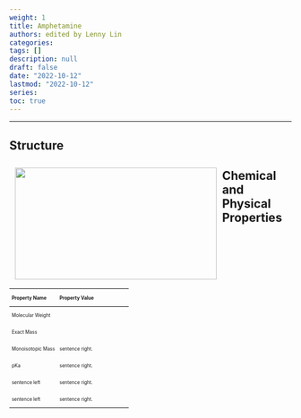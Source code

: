 ```yaml
---
weight: 1
title: Amphetamine
authors: edited by Lenny Lin
categories: 
tags: []
description: null
draft: false
date: "2022-10-12"
lastmod: "2022-10-12"
series: 
toc: true
---
```


<!--more-->
---

## Structure

<img width ="360" height= "200" src = "/docs/images/Amphetamine_500.png" style ="float: left" HSPACE="10" VSPACE="10"/>

## Chemical and Physical Properties

<table style="width:100%; font-size: 60%">
<caption style="text-align:left", align = "top"><b></b></caption>
<colgroup><col style="width: 40%" /><col style="width: 60%" />
</colgroup>
<thead>
  <tr VALIGN=TOP style="text-align:left"  class="header">
    <th><p>Property Name</p></th>
    <th><p>Property Value</p></th>
  </tr>
</thead>
<tbody VALIGN=TOP>
  <tr class="odd">
    <td><p>Molecular Weight
    </p></td>
    <td><p>
    </p></td>
  </tr>
  <tr class="even">
    <td><p>Exact Mass
    </p></td>
    <td><p>
    </p></td>
  </tr>
  <tr class="odd">
    <td><p>Monoisotopic Mass
    </p></td>
    <td><p>sentence right.
    </p></td>
  </tr>
  <tr class="even">
    <td><p>pKa
    </p></td>
    <td><p> sentence right.
    </p></td>
  </tr>
  <tr class="odd">
    <td><p>sentence left
    </p></td>
    <td><p>sentence right.
    </p></td>
  </tr>
  <tr class="even">
    <td><p>sentence left
    </p></td>
    <td><p> sentence right.
    </p></td>
  </tr>
</tbody>
</table>

